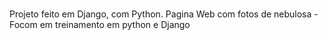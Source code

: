 #####

#####

Projeto feito em Django, com Python. Pagina Web com fotos de nebulosa - Focom em treinamento em python e Django




